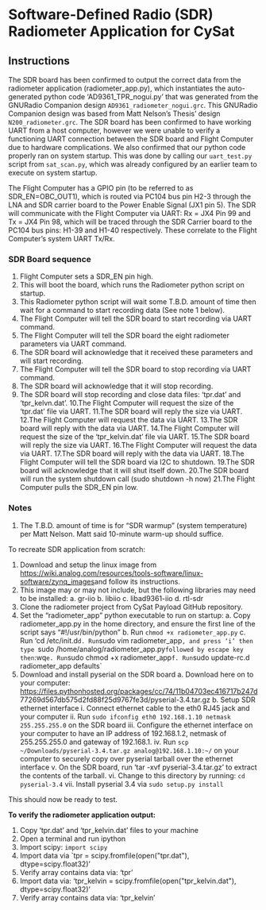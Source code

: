 # Software-Defined Radio (SDR) Radiometer Application for CySat

## Instructions
The SDR board has been confirmed to output the correct data from the radiometer application
(radiometer_app.py), which instantiates the auto-generated python code
‘AD9361_TPR_nogui.py’ that was generated from the GNURadio Companion design
`AD9361_radiometer_nogui.grc`. This GNURadio Companion design was based from Matt
Nelson’s Thesis’ design `N200_radiometer.grc`. The SDR board has been confirmed to have
working UART from a host computer, however we were unable to verify a functioning UART
connection between the SDR board and Flight Computer due to hardware complications. We
also confirmed that our python code properly ran on system startup. This was done by calling
our `uart_test.py` script from `sat_scan.py`, which was already configured by an earlier team to
execute on system startup.

The Flight Computer has a GPIO pin (to be referred to as SDR_EN=OBC_OUT1), which is
routed via PC104 bus pin ​H2-3​ through the LNA and SDR carrier board to the Power Enable
Signal (JX1 pin 5). The SDR will communicate with the Flight Computer via UART: Rx = JX4 Pin
99 and Tx = JX4 Pin 98, which will be traced through the SDR Carrier board to the PC104 bus
pins: H1-39 and H1-40 respectively. These correlate to the Flight Computer’s system UART
Tx/Rx.

### SDR Board sequence

1. Flight Computer sets a SDR_EN pin high.
2. This will boot the board, which runs the Radiometer python script on startup.
3. This Radiometer python script will wait some ​T.B.D.​ amount of time then wait for a
   command to start recording data (See note 1 below).
4. The Flight Computer will tell the SDR board to start recording via UART command.
5. The Flight Computer will tell the SDR board the eight radiometer parameters via UART
   command.
6. The SDR board will acknowledge that it received these parameters and will start
   recording.
7. The Flight Computer will tell the SDR board to stop recording via UART command.
8. The SDR board will acknowledge that it will stop recording.
9. The SDR board will stop recording and close data files: ‘tpr.dat’ and ‘tpr_kelvn.dat’.
   10.The Flight Computer will request the size of the ‘tpr.dat’ file via UART.
   11.The SDR board will reply the size via UART.
   12.The Flight Computer will request the data via UART.
   13.The SDR board will reply with the data via UART.
   14.The Flight Computer will request the size of the ‘tpr_kelvin.dat’ file via UART.
   15.The SDR board will reply the size via UART.
   16.The Flight Computer will request the data via UART.
   17.The SDR board will reply with the data via UART.
   18.The Flight Computer will tell the SDR board via I2C to shutdown.
   19.The SDR board will acknowledge that it will shut itself down.
   20.The SDR board will run the system shutdown call (sudo shutdown -h now)
   21.The Flight Computer pulls the SDR_EN pin low.

### Notes

1. The T.B.D. amount of time is for “SDR warmup” (system temperature) per Matt Nelson.
   Matt said 10-minute warm-up should suffice.

To recreate SDR application from scratch:

1. Download and setup the linux image from
   https://wiki.analog.com/resources/tools-software/linux-software/zynq_images​ and follow
   its instructions.
2. This image may or may not include, but the following libraries may need to be installed:
   a. gr-iio
   b. libiio
   c. libad9361-iio
   d. rtl-sdr
3. Clone the radiometer project from CySat Payload GitHub repository.
4. Set the “radiometer_app” python executable to run on startup:
   a. Copy radiometer_app.py in the home directory, and ensure the first line of the
   script says “#!/usr/bin/python”
   b. Run `chmod +x radiometer_app.py`
   c. Run ‘cd /etc/init.d`d. Run`sudo vim radiometer_app`, and press ‘i’ then type
  `sudo /home/analog/radiometer_app.py`followed by escape key then`:wq`e. Run`sudo chmod +x radiometer_app`f. Run`sudo update-rc.d radiometer_app defaults`
5. Download and install pyserial on the SDR board
   a. Download here on to your computer:
   https://files.pythonhosted.org/packages/cc/74/11b04703ec416717b247d
   77269d567db575d2fd88f25d9767fe3d/pyserial-3.4.tar.gz
   b. Setup SDR ethernet interface
   i. Connect ethernet cable to the eth0 RJ45 jack and your computer
   ii. Run `sudo ifconfig eth0 192.168.1.10 netmask 255.255.255.0` on the
   SDR board
   iii. Configure the ethernet interface on your computer to have an IP address
   of 192.168.1.2, netmask of 255.255.255.0 and gateway of 192.168.1.
   iv. Run `scp ~/Downloads/pyserial-3.4.tar.gz analog@192.168.1.10:~/` on
   your computer to securely copy over pyserial tarball over the ethernet
   interface
   v. On the SDR board, run ‘tar -xvf pyserial-3.4.tar.gz’ to extract the contents
   of the tarball.
   vi. Change to this directory by running: `cd pyserial-3.4`
   vii. Install pyserial 3.4 via `sudo setup.py install`

This should now be ready to test.

**To verify the radiometer application output:**

1. Copy ‘tpr.dat’ and ‘tpr_kelvin.dat’ files to your machine
2. Open a terminal and run ipython
3. Import scipy: `import scipy`
4. Import data via `tpr = scipy.fromfile(open("tpr.dat"), dtype=scipy.float32)’
5. Verify array contains data via: ‘tpr’
6. Import data via: ‘tpr_kelvin = scipy.fromfile(open("tpr_kelvin.dat"), dtype=scipy.float32)’
7. Verify array contains data via: ‘tpr_kelvin’
